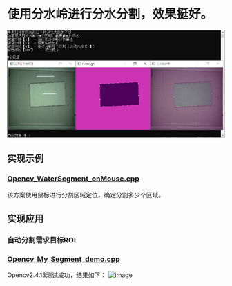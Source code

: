# 使用分水岭进行分水分割，效果挺好。
![image](https://github.com/DJdongbudong/CPP_Opencv/blob/master/Segment/WaterSeg/%E5%88%86%E6%B0%B4%E5%B2%AD%E6%95%88%E6%9E%9C.jpg)
## 实现示例
### [Opencv_WaterSegment_onMouse.cpp](https://github.com/DJdongbudong/CPP_Opencv/blob/master/Segment/WaterSeg/Opencv_WaterSegment_onMouse.cpp)
  该方案使用鼠标进行分割区域定位，确定分割多少个区域。
## 实现应用
### 自动分割需求目标ROI
### [Opencv_My_Segment_demo.cpp](https://github.com/DJdongbudong/CPP_Opencv/blob/master/Segment/WaterSeg/Opencv_My_Segment_demo.cpp)
Opencv2.4.13测试成功，结果如下：
![image]()
